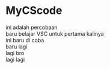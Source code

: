 # MyCScode
ini adalah percobaan</br>
baru belajar VSC untuk pertama kalinya</br>
ini baru di coba</br>
baru lagi</br>
lagi bro</br>
lagi lagi
